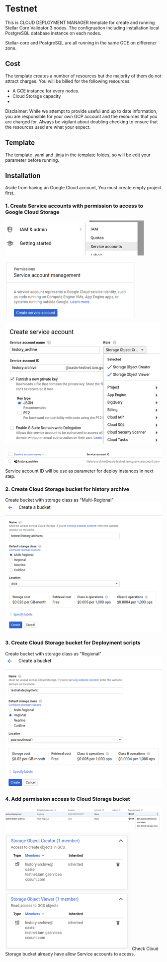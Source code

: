 # Testnet

This is CLOUD DEPLOYMENT MANAGER template for create and running Stellar Core Validator 3 nodes. The configruation including installation local PostgreSQL database instance on each nodes.

Stellar-core and PostgreSQL are all running in the same GCE on differencr zone.

## Cost
The template creates a number of resources but the majority of them do not attract charges. You will be billed for the following resources:
* A GCE instance for every nodes.
* Cloud Storage capacity
*
Disclaimer: While we attempt to provide useful and up to date information, you are responsible for your own GCP account and the resources that you are charged for. Always be vigilant about doubling checking to ensure that the resources used are what your expect. 

## Template
The template .yaml and .jinja in the template foldes, so will be edit your parameter before running.


## Installation
Aside from having an Google Cloud account, You must create empty project first.

### 1. Create Service accounts with permission to access to Google Cloud Storage
![](images/service_account_1.png)

![](images/service_account_2.png)

![](images/service_account_3.png)

![](images/service_account_4.png)
Service account ID will be use as parameter for deploy instances in next step.

### 2. Create Cloud Storage bucket for history archive
Create bucket with storage class as "Multi-Regional"
![](images/history_archive.png)

### 3. Create Cloud Storage bucket for Deployment scripts
Create bucket with storage class as "Regional"
![](images/deployment_scripts.png)

### 4. Add permission access to Cloud Storage bucket
![](images/verify_1.png)
![](images/verify_2.png)
Check Cloud Storage bucket already have allow Service accounts to access.

